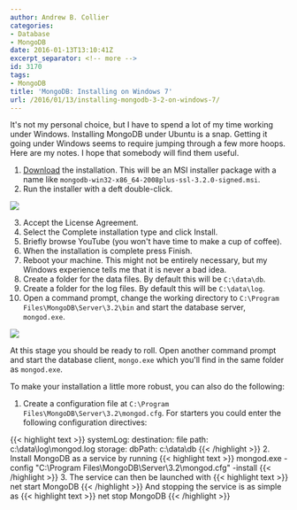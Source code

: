 ```yaml
---
author: Andrew B. Collier
categories:
- Database
- MongoDB
date: 2016-01-13T13:10:41Z
excerpt_separator: <!-- more -->
id: 3170
tags:
- MongoDB
title: 'MongoDB: Installing on Windows 7'
url: /2016/01/13/installing-mongodb-3-2-on-windows-7/
---
```


It's not my personal choice, but I have to spend a lot of my time working under Windows. Installing MongoDB under Ubuntu is a snap. Getting it going under Windows seems to require jumping through a few more hoops. Here are my notes. I hope that somebody will find them useful.

<!--more-->

1. [Download](https://www.mongodb.org/downloads) the installation. This will be an MSI installer package with a name like `mongodb-win32-x86_64-2008plus-ssl-3.2.0-signed.msi`. 
2. Run the installer with a deft double-click.

<img src="/img/2016/01/MongoDB-install-dialog.png" >

3. Accept the License Agreement. 
4. Select the Complete installation type and click Install. 
5. Briefly browse YouTube (you won't have time to make a cup of coffee). 
6. When the installation is complete press Finish. 
7. Reboot your machine. This might not be entirely necessary, but my Windows experience tells me that it is never a bad idea. 
8. Create a folder for the data files. By default this will be `C:\data\db`. 
9. Create a folder for the log files. By default this will be `C:\data\log`. 
10. Open a command prompt, change the working directory to `C:\Program Files\MongoDB\Server\3.2\bin` and start the database server, `mongod.exe`.

<img src="/img/2016/01/MongoDB-starting-server.png" >

At this stage you should be ready to roll. Open another command prompt and start the database client, `mongo.exe` which you'll find in the same folder as `mongod.exe`.

To make your installation a little more robust, you can also do the following:

1. Create a configuration file at `C:\Program Files\MongoDB\Server\3.2\mongod.cfg`. For starters you could enter the following configuration directives:

{{< highlight text >}}
systemLog:
    destination: file
    path: c:\data\log\mongod.log
storage:
    dbPath: c:\data\db
{{< /highlight >}}
2. Install MongoDB as a service by running
{{< highlight text >}}
mongod.exe -config "C:\Program Files\MongoDB\Server\3.2\mongod.cfg" -install
{{< /highlight >}}
3. The service can then be launched with
{{< highlight text >}}
net start MongoDB
{{< /highlight >}}
And stopping the service is as simple as
{{< highlight text >}}
net stop MongoDB
{{< /highlight >}}